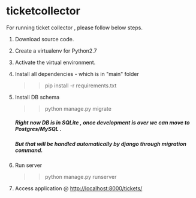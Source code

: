 # ticketcollector

For running ticket collector , please follow below steps.

1. Download source code.
2. Create a virtualenv  for Python2.7
3. Activate the virtual environment.
4. Install all dependencies - which is in "main" folder
    >>pip install -r requirements.txt  
5. Install DB schema 
	>>python manage.py migrate 

   ##### Right now DB is in SQLite , once development is over we can move to Postgres/MySQL .
   ##### But that will be handled automatically by django through migration command.
6. Run server
   >> python manage.py runserver

7. Access application @ [http://localhost:8000/tickets/](http://localhost:8000/tickets/)